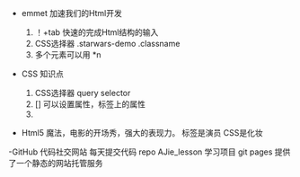 - emmet 加速我们的Html开发
    1. ！+tab 快速的完成Html结构的输入
    2. CSS选择器
        .starwars-demo .classname
    3. 多个元素可以用 *n

- CSS 知识点
    1. CSS选择器 query selector
    2. [] 可以设置属性，标签上的属性
    3. 

- Html5 魔法，电影的开场秀，强大的表现力。
    标签是演员
    CSS是化妆

-GitHub 代码社交网站
    每天提交代码
    repo AJie_lesson 学习项目
    git pages 提供了一个静态的网站托管服务